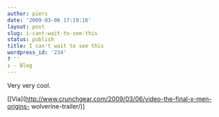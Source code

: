 ```yaml
---
author: piers
date: '2009-03-06 17:19:16'
layout: post
slug: i-cant-wait-to-see-this
status: publish
title: I can't wait to see this
wordpress_id: '234'
? ''
: - Blog
---
```


  
Very very cool.

[[Via](http://www.crunchgear.com/2009/03/06/video-the-final-x-men-origins-
wolverine-trailer/)]

